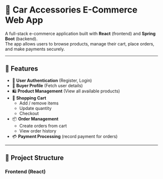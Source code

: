 # 🛒 Car Accessories E-Commerce Web App

A full-stack e-commerce application built with **React** (frontend) and **Spring Boot** (backend).  
The app allows users to browse products, manage their cart, place orders, and make payments securely.

---

## 🚀 Features

- 🔐 **User Authentication** (Register, Login)
- 👤 **Buyer Profile** (Fetch user details)
- 🛍️ **Product Management** (View all available products)
- 🛒 **Shopping Cart**
  - Add / remove items
  - Update quantity
  - Checkout
- 📦 **Order Management**
  - Create orders from cart
  - View order history
- 💳 **Payment Processing** (record payment for orders)

---

## 📂 Project Structure

### Frontend (React)
